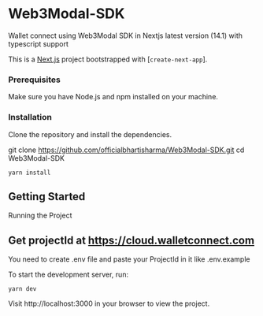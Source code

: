 # Web3Modal-SDK
Wallet connect using Web3Modal SDK in Nextjs latest version (14.1) with typescript support

This is a [Next.js](https://nextjs.org/) project bootstrapped with [`create-next-app`].

### Prerequisites

Make sure you have Node.js and npm installed on your machine.

### Installation

Clone the repository and install the dependencies.

git clone https://github.com/officialbhartisharma/Web3Modal-SDK.git
cd Web3Modal-SDK

`yarn install`


## Getting Started

Running the Project

## Get projectId at https://cloud.walletconnect.com
You need to create .env file and paste your ProjectId in it like .env.example 

To start the development server, run:

`yarn dev`

Visit http://localhost:3000 in your browser to view the project.